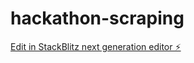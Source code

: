 # hackathon-scraping

[Edit in StackBlitz next generation editor ⚡️](https://stackblitz.com/~/github.com/jD2R/hackathon-scraping)